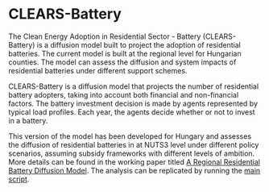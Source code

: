 # CLEARS-Battery
The Clean Energy Adoption in Residential Sector - Battery (CLEARS-Battery) is a diffusion model built to project the adoption of residential batteries. The current model is built at the regional level for Hungarian counties. The model can assess the diffusion and system impacts of residential batteries under different support schemes.

CLEARS-Battery is a diffusion model that projects the number of residential battery adopters, taking into account both financial and non-financial factors. The battery investment decision is made by agents represented by typical load profiles. Each year, the agents decide whether or not to invest in a battery. 

This version of the model has been developed for Hungary and assesses the diffusion of residential batteries in at NUTS3 level under different policy scenarios, assuming subsidy frameworks with different levels of ambition. More details can be found in the working paper titled [A Regional Residential Battery Diffusion Model](
Hartvig_Szabo_Spatial_battery_diffusion_model.pdf). The analysis can be replicated by running the [main script](CLEARS_Battery_main.py).
